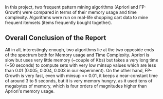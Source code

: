 In this project, two frequent pattern mining algorithms (Apriori and FP-Growth) were compared in terms of their memory usage and time complexity. Algorithms were run on real-life shopping cart data to mine frequent itemsets (items frequently bought together).

## Overall Conclusion of the Report
All in all, interestingly enough, two algorithms lie at the two opposide ends of the spectrum both for Memory usage and Time Complexity. Apriori is slow but uses very little memory (~couple of Kbs) but takes a very long time (~50 seconds) to compute sets with very low minsup values which are less than 0.01 (0.005, 0.004, 0.003 in our experiment). On the other hand, FP-Growth is very fast, even with minsup << 0.01, it keeps a near-constant time of around 3 to 5 seconds, but it is very memory hungry, as it used tens of megabytes of memory, which is four orders of magnitudes higher than Apriori's memory usage.
